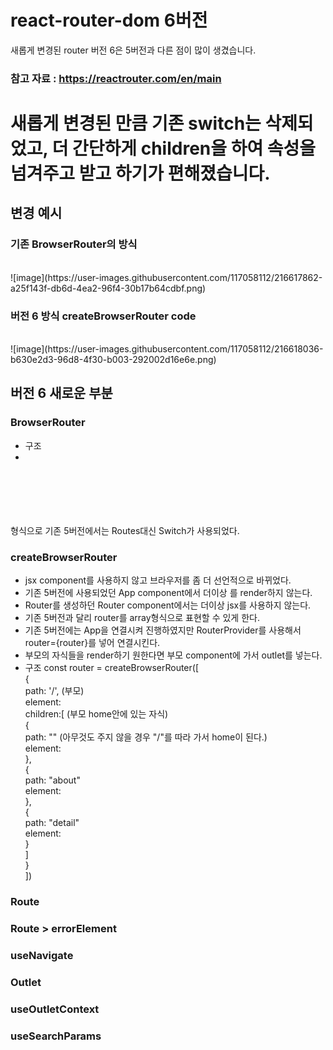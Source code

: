 # react-router-dom 6버전

새롭게 변경된 router 버전 6은 5버전과 다른 점이 많이 생겼습니다.

### 참고 자료 : https://reactrouter.com/en/main

# 새롭게 변경된 만큼 기존 switch는 삭제되었고, 더 간단하게 children을 하여 속성을 넘겨주고 받고 하기가 편해졌습니다.

## 변경 예시

### 기존 BrowserRouter의 방식

<br/>
![image](https://user-images.githubusercontent.com/117058112/216617862-a25f143f-db6d-4ea2-96f4-30b17b64cdbf.png)

### 버전 6 방식 createBrowserRouter code

<br/>
![image](https://user-images.githubusercontent.com/117058112/216618036-b630e2d3-96d8-4f30-b003-292002d16e6e.png)

## 버전 6 새로운 부분

### BrowserRouter
- 구조
- <BrowserRouter>
<br/>
<Routes>
<br/>            
<Route path="경로" element={경로의 component} />
<br/>
        </Routes>
        <br/>
    </BrowserRouter>
    <br/>
    형식으로 기존 5버전에서는 Routes대신 Switch가 사용되었다.

### createBrowserRouter

-   jsx component를 사용하지 않고 브라우저를 좀 더 선언적으로 바뀌었다.
-   기존 5버전에 사용되었던 App component에서 더이상 <Router>를 render하지 않는다.
-   Router를 생성하던 Router component에서는 더이상 jsx를 사용하지 않는다.
-   기존 5버전과 달리 router를 array형식으로 표현할 수 있게 한다.
-   기존 5버전에는 App을 연결시켜 진행하였지만 RouterProvider를 사용해서 router={router}를 넣어 연결시킨다.
-   부모의 자식들을 render하기 원한다면 부모 component에 가서 outlet를 넣는다.
-   구조
    const router = createBrowserRouter([
    <br/>
    {
    <br/>
    path: '/', (부모)
    <br/>
    element:<Root />
    <br/>
    children:[ (부모 home안에 있는 자식)
    <br/>
    {
    <br/>
    path: "" (아무것도 주지 않을 경우 "/"를 따라 가서 home이 된다.)
    <br/>
    element:<Home />
    <br/>
    },
    <br/>
    {
    <br/>
    path: "about"
    <br/>
    element:<About />
    <br/>
    },
    <br/>
    {
    <br/>
    path: "detail"
    <br/>
    element:<Detail />
    <br/>
    }
    <br/>
    ]
    <br/>
    }
    <br/>
    ])
### Route

### Route > errorElement

### useNavigate

### Outlet

### useOutletContext

### useSearchParams


